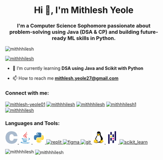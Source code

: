<h1 align="center">Hi 👋, I'm Mithlesh Yeole</h1>
<h3 align="center">I'm a Computer Science Sophomore passionate about problem-solving using Java (DSA & CP) and building future-ready ML skills in Python.</h3>

<p align="left"> <img src="https://komarev.com/ghpvc/?username=mithhhilesh&label=Profile%20views&color=0e75b6&style=flat" alt="mithhhilesh" /> </p>

<p align="left"> <a href="https://github.com/ryo-ma/github-profile-trophy"><img src="https://github-profile-trophy.vercel.app/?username=mithhhilesh" alt="mithhhilesh" /></a> </p>

- 🌱 I’m currently learning **DSA using Java and Scikit with Python**

- 📫 How to reach me **mithlesh.yeole27@gmail.com**

<h3 align="left">Connect with me:</h3>
<p align="left">
<a href="https://linkedin.com/in/mithlesh-yeole01" target="blank"><img align="center" src="https://raw.githubusercontent.com/rahuldkjain/github-profile-readme-generator/master/src/images/icons/Social/linked-in-alt.svg" alt="mithlesh-yeole01" height="30" width="40" /></a>
<a href="https://kaggle.com/mithhhilesh" target="blank"><img align="center" src="https://raw.githubusercontent.com/rahuldkjain/github-profile-readme-generator/master/src/images/icons/Social/kaggle.svg" alt="mithhhilesh" height="30" width="40" /></a>
<a href="https://www.codechef.com/users/mithhhilesh" target="blank"><img align="center" src="https://cdn.jsdelivr.net/npm/simple-icons@3.1.0/icons/codechef.svg" alt="mithhhilesh" height="30" width="40" /></a>
<a href="https://codeforces.com/profile/mithhhilesh1" target="blank"><img align="center" src="https://raw.githubusercontent.com/rahuldkjain/github-profile-readme-generator/master/src/images/icons/Social/codeforces.svg" alt="mithhhilesh1" height="30" width="40" /></a>
<a href="https://www.leetcode.com/mithhhilesh" target="blank"><img align="center" src="https://raw.githubusercontent.com/rahuldkjain/github-profile-readme-generator/master/src/images/icons/Social/leet-code.svg" alt="mithhhilesh" height="30" width="40" /></a>
</p>

<h3 align="left">Languages and Tools:</h3>
<p align="left"> <a href="https://www.cprogramming.com/" target="_blank" rel="noreferrer"> <img src="https://raw.githubusercontent.com/devicons/devicon/master/icons/c/c-original.svg" alt="c" width="40" height="40"/> </a> <a href="https://www.java.com" target="_blank" rel="noreferrer"> <img src="https://raw.githubusercontent.com/devicons/devicon/master/icons/java/java-original.svg" alt="java" width="40" height="40"/> </a> <a href="https://www.python.org" target="_blank" rel="noreferrer"> <img src="https://raw.githubusercontent.com/devicons/devicon/master/icons/python/python-original.svg" alt="python" width="40" height="40"/> </a> <a href="https://replit.com" target="_blank" rel="noreferrer"> <img src="https://cdn.sanity.io/images/bj34pdbp/migration/3c2f2d404a571d2c9fbca934360352698d63433a-1920x900.png?w=1080&q=100&fit=max&auto=format" alt="replit" width="40" height="40"/> </a> <a href="https://www.figma.com/" target="_blank" rel="noreferrer"> <img src="https://www.vectorlogo.zone/logos/figma/figma-icon.svg" alt="figma" width="40" height="40"/> </a> <a href="https://git-scm.com/" target="_blank" rel="noreferrer"> <img src="https://www.vectorlogo.zone/logos/git-scm/git-scm-icon.svg" alt="git" width="40" height="40"/> </a> <a href="https://www.linux.org/" target="_blank" rel="noreferrer"> <img src="https://raw.githubusercontent.com/devicons/devicon/master/icons/linux/linux-original.svg" alt="linux" width="40" height="40"/> </a> <a href="https://pandas.pydata.org/" target="_blank" rel="noreferrer"> <img src="https://raw.githubusercontent.com/devicons/devicon/2ae2a900d2f041da66e950e4d48052658d850630/icons/pandas/pandas-original.svg" alt="pandas" width="40" height="40"/> </a>  <a href="https://scikit-learn.org/" target="_blank" rel="noreferrer"> <img src="https://upload.wikimedia.org/wikipedia/commons/0/05/Scikit_learn_logo_small.svg" alt="scikit_learn" width="40" height="40"/> </a> </p>

<p><img align="left" src="https://github-readme-stats.vercel.app/api/top-langs?username=mithhhilesh&show_icons=true&locale=en&layout=compact" alt="mithhhilesh" /></p>

<p>&nbsp;<img align="center" src="https://github-readme-stats.vercel.app/api?username=mithhhilesh&show_icons=true&locale=en" alt="mithhhilesh" /></p>
